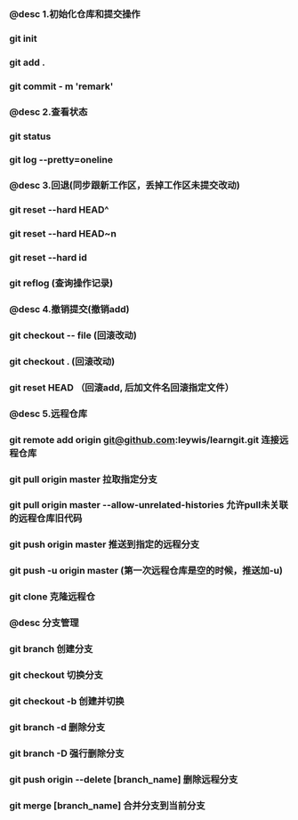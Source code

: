 ### @desc 1.初始化仓库和提交操作
### git init
### git add .
### git commit - m 'remark'
### 
### @desc 2.查看状态
### git status
### git log --pretty=oneline
### 
### @desc 3.回退(同步跟新工作区，丢掉工作区未提交改动)
### git reset --hard HEAD^
### git reset --hard HEAD~n
### git reset --hard id
### git reflog (查询操作记录)
### 
### @desc 4.撤销提交(撤销add)
### git checkout -- file  (回滚改动)
### git checkout .  (回滚改动)
### git reset HEAD （回滚add, 后加文件名回滚指定文件）
### 
### @desc 5.远程仓库
### git remote add origin git@github.com:leywis/learngit.git 连接远程仓库
### git pull origin master  拉取指定分支
### git pull origin master --allow-unrelated-histories  允许pull未关联的远程仓库旧代码
### git push origin master 推送到指定的远程分支
### git push -u origin master (第一次远程仓库是空的时候，推送加-u)
### git clone 克隆远程仓
### 
### @desc 分支管理
### git branch 创建分支
### git checkout 切换分支
### git checkout -b  创建并切换
### git branch -d  删除分支
### git branch -D  强行删除分支
### git push origin --delete [branch_name]  删除远程分支
### git merge [branch_name] 合并分支到当前分支